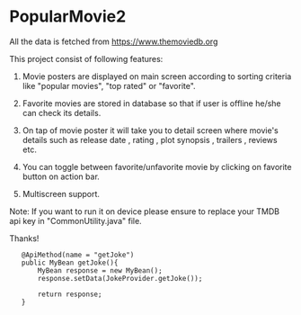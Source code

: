 # PopularMovie2
All the data is fetched from https://www.themoviedb.org

This project consist of following features:

1. Movie posters are displayed on main screen according to sorting criteria like "popular movies", "top rated" or "favorite".

2. Favorite movies are stored in database so that if user is offline he/she can check its details.

3. On tap of movie poster it will take you to detail screen where movie's details such as 
   release date , rating , plot synopsis , trailers , reviews etc.

4. You can toggle between favorite/unfavorite movie by clicking on favorite button on action bar.

5. Multiscreen support.

Note: If you want to run it on device please ensure to replace your TMDB api key in "CommonUtility.java" file.

Thanks!


  
 ``` /** A simple endpoint method to provide a joke */
    @ApiMethod(name = "getJoke")
    public MyBean getJoke(){
        MyBean response = new MyBean();
        response.setData(JokeProvider.getJoke());

        return response;
    } 
    
